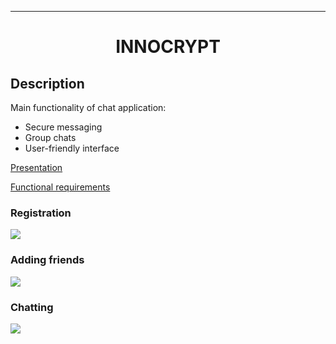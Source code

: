 
---   
<div align="center">
 
# INNOCRYPT

</div>
 
## Description
Main functionality of chat application:
* Secure messaging
* Group chats
* User-friendly interface

[Presentation](https://docs.google.com/presentation/d/1HSnKrf5W8VV_JX9SOskyT9Qbj-pJoKnJd5bDtLTE_Sc/edit?usp=sharing)

[Functional requirements](https://docs.google.com/document/d/15llDxD5AHJPuF2XxkLv3TMSimGT3E5J0BqCsnb3sAtI/edit?usp=sharing)

### Registration
![](https://i.ibb.co/pdrd3qm/registration.gif)

### Adding friends
![](https://i.ibb.co/fnDNzVy/adding-friends.gif)

### Chatting
![](https://i.ibb.co/1K1TRXj/chatting.gif)

